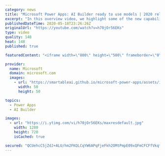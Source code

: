 ```yaml
---
category: news
title: "Microsoft Power Apps: AI Builder ready to use models | 2020 release wave 1 overview"
excerpt: "In this overview video, we highlight some of the new capabilities included in the latest update to Microsoft Power Apps, AI Builder ready to use models.     Here are the capabilities covered:   • Entity extraction helps you by identifying and extracting people, dates, places, locations, etc. from text"
publishedDateTime: 2020-05-18T23:26:26Z
originalUrl: "https://youtube.com/watch?v=h70jOr56EKs"
type: video
quality: 148
heat: 148
published: true

featuredContent: "<iframe width=\"800\" height=\"500\" frameborder=\"0\" src=\"https://www.youtube.com/embed/h70jOr56EKs\" allow=\"accelerometer; autoplay; encrypted-media; gyroscope; picture-in-picture\" allowfullscreen></iframe>"

provider:
  name: Microsoft
  domain: microsoft.com
  images:
    - url: "https://smartableai.github.io/microsoft-power-apps/assets/images/organizations/microsoft.com-50x50.jpg"
      width: 50
      height: 50

topics:
  - Power Apps
  - AI Builder

images:
  - url: "https://i.ytimg.com/vi/h70jOr56EKs/maxresdefault.jpg"
    width: 1280
    height: 720
    isCached: true

secured: "QCUehcC5jZdJ+ALU/hm2FKQLCqYW6APqFjeFkh2OMtPmpE09xQFmCFCFfVkqtQ2rkVWlbwjorpXTfSZRhyHCrZ0UaCdcTF+Be4W9S9jczxZh+tikMkK8L2zuuOiDADGRKwEXlW42eHZZ7HomqBE5a+M+IzcWkwrhHeuRgxi8yu2Mds58MDLfhgQZSqNGS2ccrF9K7qzhRreeSzwaVxrBmlrmbiYHfSvHjl2DPV9jhVk4MvPmHIOS7O929/zRjb4xOC1A/C+lvRsf5EXryNTZJpLOSzNYWRBu070PVv0u2NYJ4cmIV48bn52iQ978VME+kiLx72IM7aiVdBhO3Az3b+LkGNt0YMUQiyHikzsrn8fuKKdWsNuQbfXPxB2zTk67q0uZV+J0Ws7sRLaS9RJkmgwruP08Wau7Om/m6CH2ZTqevFpNi4xMf+osjzUlGqtG;ENDA1jb9YUxCtjy2BmUlVA=="
---
```


